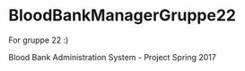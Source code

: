 # BloodBankManagerGruppe22
For gruppe 22 :)

Blood Bank Administration System - Project Spring 2017
